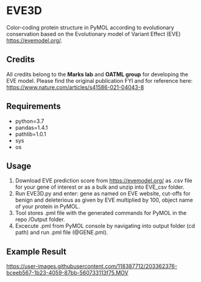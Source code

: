 # EVE3D
Color-coding protein structure in PyMOL according to evolutionary conservation based on the Evolutionary model of Variant Effect (EVE) https://evemodel.org/.

## Credits
All credits belong to the **Marks lab** and **OATML group**  for developing the EVE model. Please find the original publication FYI and for reference here: https://www.nature.com/articles/s41586-021-04043-8

## Requirements

- python=3.7
- pandas=1.4.1
- pathlib=1.0.1
- sys
- os

## Usage

1. Download EVE prediction score from https://evemodel.org/ as .csv file for your gene of interest or as a bulk and unzip into EVE_csv folder.
2. Run EVE3D.py and enter: gene as named on EVE website, cut-offs for benign and deleterious as given by EVE multiplied by 100, object name of your protein in PyMOL.
3. Tool stores .pml file with the generated commands for PyMOL in the repo /Output folder.
4. Excecute .pml from PyMOL console by navigating into output folder (cd path) and run .pml file (@GENE.pml).

## Example Result



https://user-images.githubusercontent.com/118387712/203362376-bceeb567-1b23-4059-87bb-560733113f75.MOV

